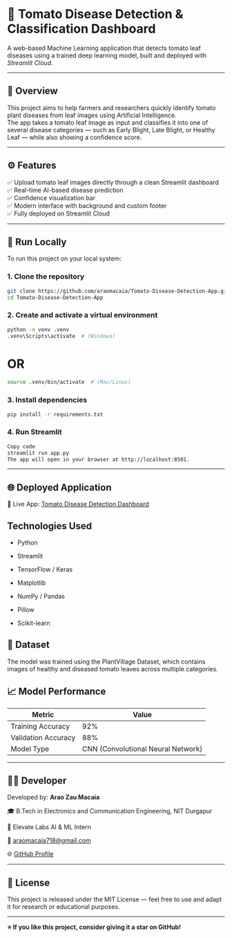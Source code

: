 # 🍅 Tomato Disease Detection & Classification Dashboard

A web-based Machine Learning application that detects tomato leaf diseases using a trained deep learning model, built and deployed with *Streamlit Cloud*.

---

## 🌿 Overview

This project aims to help farmers and researchers quickly identify tomato plant diseases from leaf images using Artificial Intelligence.  
The app takes a tomato leaf image as input and classifies it into one of several disease categories — such as Early Blight, Late Blight, or Healthy Leaf — while also showing a confidence score.

---

## ⚙ Features

✅ Upload tomato leaf images directly through a clean Streamlit dashboard  
✅ Real-time AI-based disease prediction  
✅ Confidence visualization bar  
✅ Modern interface with background and custom footer  
✅ Fully deployed on Streamlit Cloud  

---

## 🚀 Run Locally

To run this project on your local system:

### 1. Clone the repository

```bash
git clone https://github.com/araomacaia/Tomato-Disease-Detection-App.git
cd Tomato-Disease-Detection-App
```
### 2. Create and activate a virtual environment
```bash
python -m venv .venv
.venv\Scripts\activate  # (Windows)
```

# OR

```bash
source .venv/bin/activate  # (Mac/Linux)
```

### 3. Install dependencies

```bash
pip install -r requirements.txt
```

### 4. Run Streamlit
```bash
Copy code
streamlit run app.py
The app will open in your browser at http://localhost:8501.
```
----

## 🌐 Deployed Application
🔗 Live App: [Tomato Disease Detection Dashboard](https://tomato-disease-detection-app-d8iyuvfakt8sv7346ptfym.streamlit.app/)

## Technologies Used

  - Python

  - Streamlit

  - TensorFlow / Keras

  - Matplotlib

  - NumPy / Pandas

  - Pillow

  - Scikit-learn

## 🧩 Dataset

The model was trained using the PlantVillage Dataset, which contains images of healthy and diseased tomato leaves across multiple categories.

## 📈 Model Performance

|        Metric       | Value | 
|-----|---|
|  Training Accuracy  |  92%  |
| Validation Accuracy |  88%  | 
|     Model Type	    | CNN (Convolutional Neural Network) | 

----

## 👨‍💻 Developer

Developed by: **Arao Zau Macaia**

🎓 B.Tech in Electronics and Communication Engineering, NIT Durgapur

📍 Elevate Labs AI & ML Intern

📧 araomacaia718@gmail.com

🌐 [GitHub Profile](https://github.com/araomacaia)

---

## 🧾 License
This project is released under the MIT License — feel free to use and adapt it for research or educational purposes.

---

**⭐ If you like this project, consider giving it a star on GitHub!**
